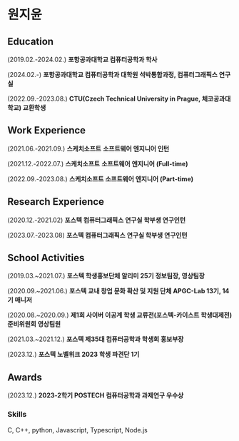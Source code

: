 # 원지윤


## **Education**

(2019.02.-2024.02.) **포항공과대학교 컴퓨터공학과 학사**

(2024.02.-) **포항공과대학교 컴퓨터공학과 대학원 석박통합과정, 컴퓨터그래픽스 연구실**

(2022.09.-2023.08.) **CTU(Czech Technical University in Prague, 체코공과대학교) 교환학생** 



## **Work Experience**

(2021.06.-2021.09.) **스케치소프트** **소프트웨어 엔지니어 인턴**

(2021.12.-2022.07.)  **스케치소프트** **소프트웨어 엔지니어 (Full-time)**

(2022.09.-2023.08.) **스케치소프트 소프트웨어 엔지니어 (Part-time)**


## Research **Experience**

(2020.12.-2021.02) **포스텍 컴퓨터그래픽스 연구실 학부생 연구인턴**

(2023.07.-2023.08) **포스텍 컴퓨터그래픽스 연구실 학부생 연구인턴**



## **School Activities**

(2019.03.~2021.07.) **포스텍 학생홍보단체 알리미 25기 정보팀장, 영상팀장**

(2020.09.~2021.06.) **포스텍 교내 창업 문화 확산 및 지원 단체 APGC-Lab 13기, 14기 매니저**

(2020.08.~2020.09.) **제1회 사이버 이공계 학생 교류전(포스텍-카이스트 학생대제전) 준비위원회 영상팀원**

(2021.03.~2021.12.) **포스텍 제35대 컴퓨터공학과 학생회 홍보부장**

(2023.12.) **포스텍 노벨위크 2023 학생 파견단 1기**



## **Awards**
(2023.12.) **2023-2학기 POSTECH 컴퓨터공학과 과제연구 우수상**



### **Skills**

C, C++, python, Javascript, Typescript, Node.js
